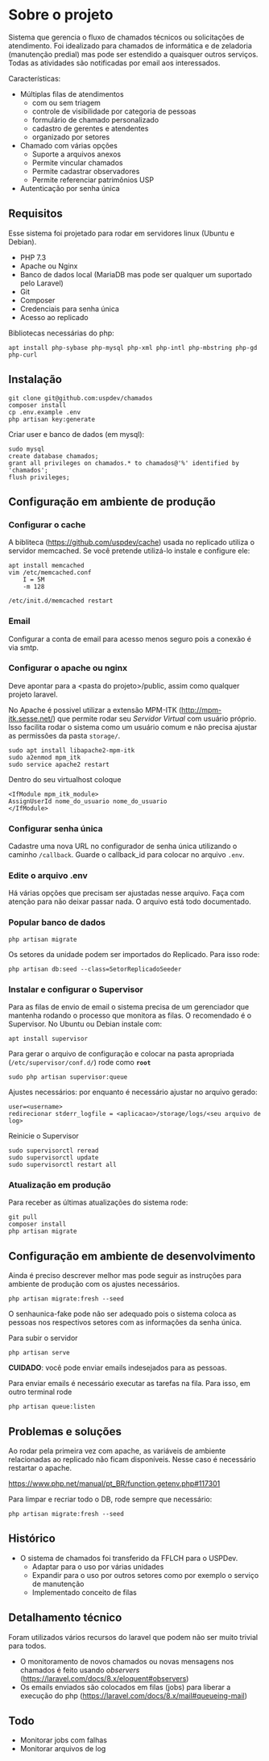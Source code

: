 # Sobre o projeto

Sistema que gerencia o fluxo de chamados técnicos ou solicitações de atendimento. Foi idealizado para chamados de informática e de zeladoria (manutenção predial) mas pode ser estendido a quaisquer outros serviços. Todas as atividades são notificadas por email aos interessados.

Características:

-   Múltiplas filas de atendimentos
    -   com ou sem triagem
    -   controle de visibilidade por categoria de pessoas
    -   formulário de chamado personalizado
    -   cadastro de gerentes e atendentes
    -   organizado por setores
-   Chamado com várias opções
    -   Suporte a arquivos anexos
    -   Permite vincular chamados
    -   Permite cadastrar observadores
    -   Permite referenciar patrimônios USP
-   Autenticação por senha única

## Requisitos

Esse sistema foi projetado para rodar em servidores linux (Ubuntu e Debian).

-   PHP 7.3
-   Apache ou Nginx
-   Banco de dados local (MariaDB mas pode ser qualquer um suportado pelo Laravel)
-   Git
-   Composer
-   Credenciais para senha única
-   Acesso ao replicado

Bibliotecas necessárias do php:

    apt install php-sybase php-mysql php-xml php-intl php-mbstring php-gd php-curl

## Instalação

    git clone git@github.com:uspdev/chamados
    composer install
    cp .env.example .env
    php artisan key:generate

Criar user e banco de dados (em mysql):

    sudo mysql
    create database chamados;
    grant all privileges on chamados.* to chamados@'%' identified by 'chamados';
    flush privileges;

## Configuração em ambiente de produção

### Configurar o cache

A bibliteca (https://github.com/uspdev/cache) usada no replicado utiliza o servidor memcached. Se você pretende utilizá-lo instale e configure ele:

    apt install memcached
    vim /etc/memcached.conf
        I = 5M
        -m 128

    /etc/init.d/memcached restart


### Email

Configurar a conta de email para acesso menos seguro pois a conexão é via smtp.

### Configurar o apache ou nginx

Deve apontar para a \<pasta do projeto\>/public, assim como qualquer projeto laravel.

No Apache é possivel utilizar a extensão MPM-ITK (http://mpm-itk.sesse.net/) que permite rodar seu *Servidor Virtual* com usuário próprio. Isso facilita rodar o sistema como um usuário comum e não precisa ajustar as permissões da pasta `storage/`.

    sudo apt install libapache2-mpm-itk
    sudo a2enmod mpm_itk
    sudo service apache2 restart 

Dentro do seu virtualhost coloque

    <IfModule mpm_itk_module>
    AssignUserId nome_do_usuario nome_do_usuario
    </IfModule>

### Configurar senha única

Cadastre uma nova URL no configurador de senha única utilizando o caminho `/callback`. Guarde o callback_id para colocar no arquivo `.env`.

### Edite o arquivo .env

Há várias opções que precisam ser ajustadas nesse arquivo. Faça com atenção para não deixar passar nada. O arquivo está todo documentado.

### Popular banco de dados

    php artisan migrate

Os setores da unidade podem ser importados do Replicado. Para isso rode:

    php artisan db:seed --class=SetorReplicadoSeeder

### Instalar e configurar o Supervisor

Para as filas de envio de email o sistema precisa de um gerenciador que mantenha rodando o processo que monitora as filas. O recomendado é o Supervisor. No Ubuntu ou Debian instale com:

    apt install supervisor

Para gerar o arquivo de configuração e colocar na pasta apropriada (`/etc/supervisor/conf.d/`) rode como **`root`**

    sudo php artisan supervisor:queue

Ajustes necessários: por enquanto é necessário ajustar no arquivo gerado:

    user=<username>
    redirecionar stderr_logfile = <aplicacao>/storage/logs/<seu arquivo de log>

Reinicie o Supervisor

    sudo supervisorctl reread
    sudo supervisorctl update
    sudo supervisorctl restart all

### Atualização em produção

Para receber as últimas atualizações do sistema rode:

    git pull
    composer install
    php artisan migrate

## Configuração em ambiente de desenvolvimento

Ainda é preciso descrever melhor mas pode seguir as instruções para ambiente de produção com os ajustes necessários.

    php artisan migrate:fresh --seed

O senhaunica-fake pode não ser adequado pois o sistema coloca as pessoas nos respectivos setores com as informações da senha única.

Para subir o servidor

    php artisan serve

**CUIDADO**: você pode enviar emails indesejados para as pessoas.

Para enviar emails é necessário executar as tarefas na fila.   Para isso, em outro terminal rode

    php artisan queue:listen


## Problemas e soluções

Ao rodar pela primeira vez com apache, as variáveis de ambiente relacionadas ao replicado não ficam disponíveis. Nesse caso é necessário restartar o apache.

https://www.php.net/manual/pt_BR/function.getenv.php#117301

Para limpar e recriar todo o DB, rode sempre que necessário:

    php artisan migrate:fresh --seed

## Histórico

* O sistema de chamados foi transferido da FFLCH para o USPDev.
  * Adaptar para o uso por várias unidades
  * Expandir para o uso por outros setores como por exemplo o serviço de manutenção
  * Implementado conceito de filas

## Detalhamento técnico

Foram utilizados vários recursos do laravel que podem não ser muito trivial para todos.

* O monitoramento de novos chamados ou novas mensagens nos chamados é feito usando *observers* (https://laravel.com/docs/8.x/eloquent#observers)
* Os emails enviados são colocados em filas (jobs) para liberar a execução do php (https://laravel.com/docs/8.x/mail#queueing-mail)

## Todo

* Monitorar jobs com falhas
* Monitorar arquivos de log